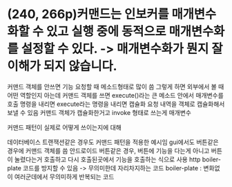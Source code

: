 # (240, 266p)커맨드는 인보커를 매개변수화할 수 있고 실행 중에 동적으로 매개변수화를 설정할 수 있다. -> 매개변수화가 뭔지 잘 이해가 되지 않습니다.
커맨드 객체를 안쓰면 기능 요청할 때 메소드형태로 많이 씀
그렇게 하면 외부에서 볼 때 어떤 역할인지 아는데
커맨드 객체를 쓰면 execute()라는 큰 메소드 안에서 매개변수를 호출 명령을 내리면 execute라는 명령을 내리면 캡슐화
요청 내역을 객체로 캡슐화해서 보낼 수 있음
커맨드 객체가 캡슐화한거고 invoke 형태로 쓰는게 매개변수

커맨드 패턴이 실제로 어떻게 쓰이는지에 대해

데이터베이스 트랜잭션같은 경우도 커맨드 패턴을 적용한 예시임
gui에서도 버튼같은 경우에 커맨드 객체를 씀
안드로이드 버튼같은 경우, 버튼에 기능을 다는게 아니고 버튼이 눌렸다는거 호출하고 다시 호출된곳에서 기능을 호출하는 식으로 사용
http boiler-plate 코드를 방지할 수 있음 -> 무의미한데 자리차지하는 코드
boiler-plate : 변화없이 여러군데에서 무의미하게 반복되는 코드
